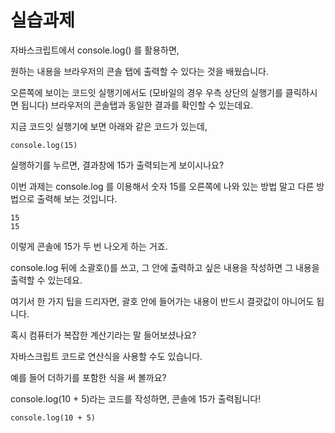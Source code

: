 # 실습과제


자바스크립트에서 console.log() 를 활용하면,

원하는 내용을 브라우저의 콘솔 탭에 출력할 수 있다는 것을 배웠습니다.

오른쪽에 보이는 코드잇 실행기에서도 (모바일의 경우 우측 상단의 실행기를 클릭하시면 됩니다) 브라우저의 콘솔탭과 동일한 결과를 확인할 수 있는데요.

지금 코드잇 실행기에 보면 아래와 같은 코드가 있는데,

```
console.log(15)
```

실행하기를 누르면, 결과창에 15가 출력되는게 보이시나요?

이번 과제는 console.log 를 이용해서 숫자 15를 오른쪽에 나와 있는 방법 말고 다른 방법으로 출력해 보는 것입니다.

```
15
15
```

이렇게 콘솔에 15가 두 번 나오게 하는 거죠.

console.log 뒤에 소괄호()를 쓰고, 그 안에 출력하고 싶은 내용을 작성하면 그 내용을 출력할 수 있는데요.

여기서 한 가지 팁을 드리자면, 괄호 안에 들어가는 내용이 반드시 결괏값이 아니어도 됩니다.

혹시 컴퓨터가 복잡한 계산기라는 말 들어보셨나요?

자바스크립트 코드로 연산식을 사용할 수도 있습니다.

예를 들어 더하기를 포함한 식을 써 볼까요?

console.log(10 + 5)라는 코드를 작성하면, 콘솔에 15가 출력됩니다!

```
console.log(10 + 5)
```
